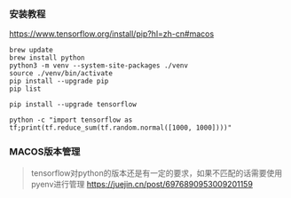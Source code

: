 ### 安装教程
https://www.tensorflow.org/install/pip?hl=zh-cn#macos
```
brew update
brew install python
python3 -m venv --system-site-packages ./venv
source ./venv/bin/activate 
pip install --upgrade pip
pip list

pip install --upgrade tensorflow

python -c "import tensorflow as tf;print(tf.reduce_sum(tf.random.normal([1000, 1000])))"
```


### MACOS版本管理
>tensorflow对python的版本还是有一定的要求，如果不匹配的话需要使用pyenv进行管理
https://juejin.cn/post/6976890953009201159